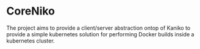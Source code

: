 # CoreNiko

The project aims to provide a client/server abstraction ontop of Kaniko to provide a simple kubernetes solution for performing Docker builds inside a kubernetes cluster.